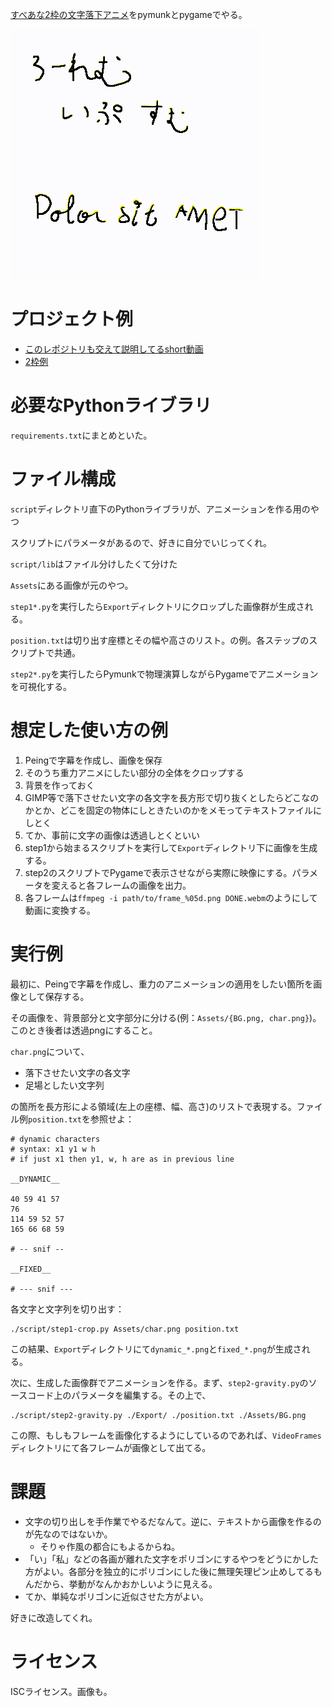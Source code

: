[すべあな2枠の文字落下アニメ](https://youtu.be/7CUpc5K1li4?si=0xJK614teAC51llY&t=189)をpymunkとpygameでやる。

![Animation example](./_animation_example.gif)

# プロジェクト例
* [このレポジトリも交えて説明してるshort動画](https://youtube.com/shorts/mzSlxEVfYwM?si=LrthzdEyjTkhQadk)
* [2枠例](https://youtu.be/bXSptv_HA74?si=Kt4NmACqUgGzF0op&t=40)

# 必要なPythonライブラリ
`requirements.txt`にまとめといた。

# ファイル構成
`script`ディレクトリ直下のPythonライブラリが、アニメーションを作る用のやつ

スクリプトにパラメータがあるので、好きに自分でいじってくれ。

`script/lib`はファイル分けしたくて分けた

`Assets`にある画像が元のやつ。

`step1*.py`を実行したら`Export`ディレクトリにクロップした画像群が生成される。

`position.txt`は切り出す座標とその幅や高さのリスト。の例。各ステップのスクリプトで共通。

`step2*.py`を実行したらPymunkで物理演算しながらPygameでアニメーションを可視化する。

# 想定した使い方の例
1. Peingで字幕を作成し、画像を保存
2. そのうち重力アニメにしたい部分の全体をクロップする
3. 背景を作っておく
4. GIMP等で落下させたい文字の各文字を長方形で切り抜くとしたらどこなのかとか、どこを固定の物体にしときたいのかをメモってテキストファイルにしとく
5. てか、事前に文字の画像は透過しとくといい
6. step1から始まるスクリプトを実行して`Export`ディレクトリ下に画像を生成する。
7. step2のスクリプトでPygameで表示させながら実際に映像にする。パラメータを変えると各フレームの画像を出力。
8. 各フレームは`ffmpeg -i path/to/frame_%05d.png DONE.webm`のようにして動画に変換する。

# 実行例
最初に、Peingで字幕を作成し、重力のアニメーションの適用をしたい箇所を画像として保存する。

その画像を、背景部分と文字部分に分ける(例：`Assets/{BG.png, char.png}`)。このとき後者は透過pngにすること。

`char.png`について、

* 落下させたい文字の各文字
* 足場としたい文字列

の箇所を長方形による領域(左上の座標、幅、高さ)のリストで表現する。ファイル例`position.txt`を参照せよ：

```
# dynamic characters
# syntax: x1 y1 w h
# if just x1 then y1, w, h are as in previous line

__DYNAMIC__

40 59 41 57
76
114 59 52 57
165 66 68 59

# -- snif --

__FIXED__

# --- snif ---
```

各文字と文字列を切り出す：

```terminal
./script/step1-crop.py Assets/char.png position.txt
```

この結果、`Export`ディレクトリにて`dynamic_*.png`と`fixed_*.png`が生成される。

次に、生成した画像群でアニメーションを作る。まず、`step2-gravity.py`のソースコード上のパラメータを編集する。その上で、

```terminal
./script/step2-gravity.py ./Export/ ./position.txt ./Assets/BG.png 
```

この際、もしもフレームを画像化するようにしているのであれば、`VideoFrames`ディレクトリにて各フレームが画像として出てる。



# 課題
* 文字の切り出しを手作業でやるだなんて。逆に、テキストから画像を作るのが先なのではないか。
  * そりゃ作風の都合にもよるからね。
* 「い」「私」などの各画が離れた文字をポリゴンにするやつをどうにかした方がよい。各部分を独立的にポリゴンにした後に無理矢理ピン止めしてるもんだから、挙動がなんかおかしいように見える。
* てか、単純なポリゴンに近似させた方がよい。

好きに改造してくれ。

# ライセンス
ISCライセンス。画像も。
